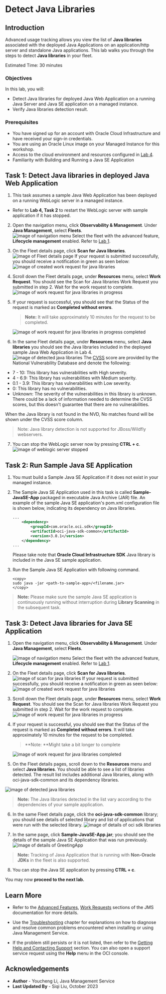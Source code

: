 # Detect Java Libraries

## Introduction

Advanced usage tracking allows you view the list of **Java libraries** associated with the deployed Java Applications on an application/http server and standalone Java applications.
This lab walks you through the steps to detect **Java libraries** in your fleet.

Estimated Time: 30 minutes

### Objectives

In this lab, you will:

* Detect Java libraries for deployed Java Web Application on a running Java Server and Java SE application on a managed instance.
* Verify Java libraries detection result.


### Prerequisites

* You have signed up for an account with Oracle Cloud Infrastructure and have received your sign-in credentials.
* You are using an Oracle Linux image on your Managed Instance for this workshop.
* Access to the cloud environment and resources configured in [Lab 4](?lab=track-java-servers).
* Familiarity with Building and Running a Java SE Application

## Task 1: Detect Java libraries in deployed Java Web Application

1. This task assumes a sample Java Web Application has been deployed on a running WebLogic server in a managed instance.
  * Refer to **Lab 4, Task 2** to restart the WebLogic server with sample application if it has stopped.

2. Open the navigation menu, click **Observability & Management**. Under **Java Management**, select **Fleets**.  
     ![image of navigation menu](images/console-navigation-jms.png)
       Select the fleet with the advanced feature, **Lifecycle management** enabled. Refer to  [Lab 1](?lab=set-up-and-enable-advanced-features-on-java-management-service).

3. On the Fleet details page, click **Scan for Java libraries**.
     ![image of Fleet details page](images/scan-java-libraries.png)
       If your request is submitted successfully, you should receive a notification in green as seen below: 
       ![image of created work request for java libraries](images/work-request-of-libraries-scan-created.png)

4. Scroll down the Fleet details page, under **Resources** menu, select **Work Request**. You should see the Scan for Java libraries Work Request you submitted in step 2. Wait for the work request to complete.
     ![image of work request for java libraries in progress](images/work-request-of-libraries-scan-in-progress.png)

5. If your request is successful, you should see that the Status of the request is marked as **Completed without errors**. 

     > **Note:** It will take approximately 10 minutes for the request to be completed.

     ![image of work request for java libraries in progress completed](images/work-request-of-libraries-scan-completed.png)

6. In the same Fleet details page, under **Resources** menu, select **Java libraries** you should see the Java libraries included in the deployed sample Java Web Application in Lab 4.
    ![image of detected java libraries](images/java-libraries-web.png)
    The [CVSS](https://www.oracle.com/security-alerts/cvssscoringsystem.html) score are provided by the National Vulnerability Database and denote the following: 
  - 7 - 10: This library has vulnerabilities with High severity. 
   - 4 - 6.9: This library has vulnerabilities with Medium severity. 
   - 0.1 - 3.9: This library has vulnerabilities with Low severity. 
   - 0: This library has no vulnerabilities.
   - Unknown: The severity of the vulnerabilities in this library is unknown. There could be a lack of information needed to determine the CVSS scores, but this doesn't guarantee that there are no vulnerabilities. 

  When the Java library is not found in the NVD, No matches found will be shown under the CVSS score column.
  > Note: Java library detection is not supported for JBoss/Wildfly webservers.

7. You can stop the WebLogic server now by pressing **CTRL + c**.
    ![image of weblogic server stopped](images/stop-weblogic-server.png)


## Task 2: Run Sample Java SE Application

1. You must build a Sample Java SE Application if it does not exist in your managed instance.
2. The Sample Java SE Application used in this task is called **Sample-JavaSE-App** packaged in executable Java Archive (JAR) file. An example of the sample Java SE application's pom.xml configuration file is shown below, indicating its dependency on Java libraries.
	```xml
	...
		<dependency>
			<groupId>com.oracle.oci.sdk</groupId>
			<artifactId>oci-java-sdk-common</artifactId>
			<version>3.0.1</version>
		</dependency>
	...
	```
	Please take note that **Oracle Cloud Infrastructure SDK** Java library is included in the Java SE sample application.

3. Run the Sample Java SE Application with following command.
	```
	<copy>
	sudo java -jar <path-to-sample-app>/<filename.jar>
	</copy>
	```
> **Note:** Please make sure the sample Java SE application is continuously running without interruption during **Library Scanning** in the subsequent task.

## Task 3: Detect Java libraries for Java SE Application

1. Open the navigation menu, click **Observability & Management**. Under **Java Management**, select **Fleets**.

    ![image of navigation menu](images/console-navigation-jms.png)
    Select the fleet with the advanced feature, **Lifecycle management** enabled. Refer to  [Lab 1](?lab=set-up-and-enable-advanced-features-on-java-management-service).

2. On the Fleet details page, click **Scan for Java libraries**.
    ![image of scan for java libraries](images/scan-java-libraries.png)
    If your request is submitted successfully, you should receive a notification in green as seen below: 
    ![image of created work request for java libraries](images/work-request-of-libraries-scan-created.png)

3. Scroll down the Fleet details page, under **Resources** menu, select **Work Request**. You should see the Scan for Java libraries Work Request you submitted in step 2. Wait for the work request to complete.  ![image of work request for java libraries in progress](images/work-request-of-libraries-scan-in-progress.png)

4. If your request is successful, you should see that the Status of the request is marked as **Completed without errors**. It will take approximately 10 minutes for the request to be completed.

     > **Note: **Might take a bit longer to complete

     ![image of work request for java libraries completed](images/work-request-of-libraries-scan-completed.png)

5. On the Fleet details pages, scroll down to the **Resources** menu and select **Java libraries**. You should be able to see a list of libraries detected. The result list includes additional Java libraries, along with oci-java-sdk-common and its dependency libraries.

  ![image of detected java libraries](images/java-libraries-oci.png)
> **Note:** The Java libraries detected in the list vary according to the dependencies of your sample application.

6. In the same Fleet details page, click the **oci-java-sdk-common** library; you should see details of selected library and list of applications that were run with the selected library. 
	![image of details of oci sdk libraries](images/java-se-app-info.png)

7. In the same page, click **Sample-JavaSE-App.jar**; you should see the details of the sample Java SE Application that was run previously.
	![image of details of GreetingApp](images/java-se-app-detail.png)

> **Note:** Tracking of Java Application that is running with **Non-Oracle JDKs** in the fleet is also supported.

8. You can stop the Java SE application by pressing **CTRL + c**.  

You may now **proceed to the next lab.**

## Learn More
* Refer to the [Advanced Features](https://docs.oracle.com/en-us/iaas/jms/doc/advanced-features.html), [Work Requests](https://docs.oracle.com/en-us/iaas/jms/doc/using-java-management-service.html#GUID-77AEEBC0-93A5-4E99-96D6-BEE0FEE4539F) sections of the JMS documentation for more details.

* Use the [Troubleshooting](https://docs.oracle.com/en-us/iaas/jms/doc/troubleshooting.html#GUID-2D613C72-10F3-4905-A306-4F2673FB1CD3) chapter for explanations on how to diagnose and resolve common problems encountered when installing or using Java Management Service.

* If the problem still persists or it is not listed, then refer to the [Getting Help and Contacting Support](https://docs.oracle.com/en-us/iaas/Content/GSG/Tasks/contactingsupport.htm) section. You can also open a support service request using the **Help** menu in the OCI console.

## Acknowledgements

* **Author** - Youcheng Li, Java Management Service
* **Last Updated By** - Siqi Liu, October 2023
